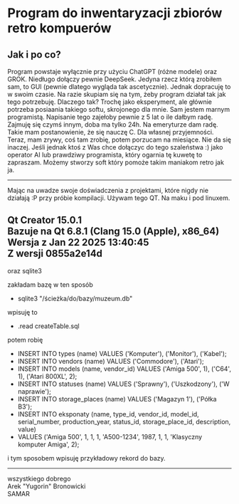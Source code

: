 # Program do inwentaryzacji zbiorów retro kompuerów



## Jak i po co?

Program powstaje wyłącznie przy użyciu ChatGPT (różne modele) oraz GROK. Niedługo dołączy pewnie DeepSeek. Jedyna rzecz którą zrobiłem sam, to GUI (pewnie dlatego wygląda tak ascetycznie). Jednak dopracuję to w swoim czasie. Na razie skupiam się na tym, żeby program działał tak jak tego potrzebuję. Dlaczego tak? Trochę jako eksperyment, ale głównie potrzeba posiaania takiego softu, skrojonego dla mnie. Sam jestem marnym programistą. Napisanie tego zajełoby pewnie z 5 lat o ile dałbym radę. Zajmuję się czymś innym, doba ma tylko 24h. Na emeryturze dam radę. Takie mam postanowienie, że się nauczę C. Dla własnej przyjemności. Teraz, mam zrywy, coś tam zrobię, potem porzucam na miesiące. Nie da się inaczej. Jeśli jednak ktoś z Was chce dołączyc do tego szaleństwa :) jako operator AI lub prawdziwy programista, który ogarnia tę kuwetę to zapraszam. Możemy stworzy soft który pomoże takim maniakom retro jak ja.

---
Mając na uwadze swoje doświadczenia z projektami, które nigdy nie działają :P przy próbie kompilacji. Używam tego QT. Na maku i pod linuxem.

  Qt Creator 15.0.1  
  Bazuje na Qt 6.8.1 (Clang 15.0 (Apple), x86_64)
  Wersja z Jan 22 2025 13:40:45  
  Z wersji 0855a2e14d  
---  
  
  

oraz 
  sqlite3  

zakładam bazę w ten sposób

+ sqlite3 "/ścieżka/do/bazy/muzeum.db"

wpisuję to

+ .read createTable.sql

potem robię

+ INSERT INTO types (name) VALUES ('Komputer'), ('Monitor'), ('Kabel');
+ INSERT INTO vendors (name) VALUES ('Commodore'), ('Atari');
+ INSERT INTO models (name, vendor_id) VALUES ('Amiga 500', 1), ('C64', 1), ('Atari 800XL', 2);
+ INSERT INTO statuses (name) VALUES ('Sprawny'), ('Uszkodzony'), ('W naprawie');
+ INSERT INTO storage_places (name) VALUES ('Magazyn 1'), ('Półka B3');
+ INSERT INTO eksponaty (name, type_id, vendor_id, model_id, serial_number, production_year, status_id, storage_place_id, description, value)
+ VALUES ('Amiga 500', 1, 1, 1, 'A500-1234', 1987, 1, 1, 'Klasyczny komputer Amiga', 2);

i tym sposobem wpisuję przykładowy rekord do bazy.  


---
  wszystkiego dobrego  
  Arek "Yugorin" Bronowicki  
  SAMAR 

